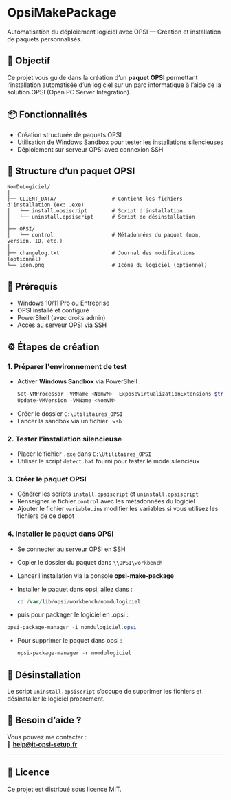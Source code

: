 # OpsiMakePackage

Automatisation du déploiement logiciel avec OPSI — Création et installation de paquets personnalisés.

## 🌟 Objectif

Ce projet vous guide dans la création d’un **paquet OPSI** permettant l’installation automatisée d’un logiciel sur un parc informatique à l’aide de la solution OPSI (Open PC Server Integration).

## 📦 Fonctionnalités

- Création structurée de paquets OPSI
- Utilisation de Windows Sandbox pour tester les installations silencieuses
- Déploiement sur serveur OPSI avec connexion SSH

## 📁 Structure d’un paquet OPSI

```
NomDuLogiciel/
│
├── CLIENT_DATA/                  # Contient les fichiers d’installation (ex: .exe)
│   └── install.opsiscript        # Script d'installation
│   └── uninstall.opsiscript      # Script de désinstallation
│
├── OPSI/
│   └── control                   # Métadonnées du paquet (nom, version, ID, etc.)
│
├── changelog.txt                 # Journal des modifications (optionnel)
└── icon.png                      # Icône du logiciel (optionnel)
```

## 🧰 Prérequis

- Windows 10/11 Pro ou Entreprise
- OPSI installé et configuré
- PowerShell (avec droits admin)
- Accès au serveur OPSI via SSH

## ⚙️ Étapes de création

### 1. Préparer l'environnement de test

- Activer **Windows Sandbox** via PowerShell :
  ```powershell
  Set-VMProcessor -VMName <NomVM> -ExposeVirtualizationExtensions $true
  Update-VMVersion -VMName <NomVM>
  ```
- Créer le dossier `C:\Utilitaires_OPSI`
- Lancer la sandbox via un fichier `.wsb`

### 2. Tester l’installation silencieuse

- Placer le fichier `.exe` dans `C:\Utilitaires_OPSI`
- Utiliser le script `detect.bat` fourni pour tester le mode silencieux

### 3. Créer le paquet OPSI

- Générer les scripts `install.opsiscript` et `uninstall.opsiscript`
- Renseigner le fichier `control` avec les métadonnées du logiciel
- Ajouter le fichier `variable.ins` modifier les variables si vous utilisez les fichiers de ce depot

### 4. Installer le paquet dans OPSI

- Se connecter au serveur OPSI en SSH
- Copier le dossier du paquet dans `\\OPSI\workbench`
- Lancer l'installation via la console **opsi-make-package**
- Installer le paquet dans opsi, allez dans :

    ```powershell
  cd /var/lib/opsi/workbench/nomdulogiciel
  ```
- puis pour packager le logiciel en .opsi :

 ```powershell
 opsi-package-manager -i nomdulogiciel.opsi
 ```

- Pour supprimer le paquet dans opsi :
  ```powershell
  opsi-package-manager -r nomdulogiciel
  ```

## 🔁 Désinstallation

Le script `uninstall.opsiscript` s’occupe de supprimer les fichiers et désinstaller le logiciel proprement.

## 📨 Besoin d’aide ?

Vous pouvez me contacter :  
📧 **help@it-opsi-setup.fr**  

---

## 📄 Licence

Ce projet est distribué sous licence MIT.
